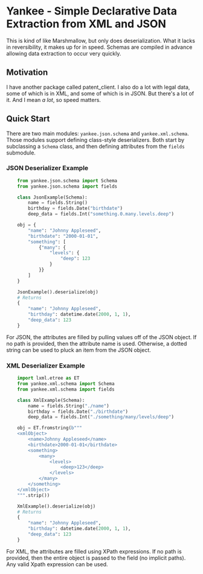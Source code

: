 # Yankee - Simple Declarative Data Extraction from XML and JSON

This is kind of like Marshmallow, but only does deserialization. What it lacks in reversibility, it makes up for in speed. Schemas are compiled in advance allowing
data extraction to occur very quickly.

## Motivation

I have another package called patent_client. I also do a lot with legal data, some of which is in XML, and some of which is in JSON. But there's a lot of it. And I mean *a lot*, so speed matters.

## Quick Start

There are two main modules: `yankee.json.schema` and `yankee.xml.schema`. Those modules support defining class-style deserializers. Both start by subclassing a `Schema` class, and then defining attributes from the `fields` submodule.

### JSON Deserializer Example

```python
    from yankee.json.schema import Schema
    from yankee.json.schema import fields

    class JsonExample(Schema):
        name = fields.String()
        birthday = fields.Date("birthdate")
        deep_data = fields.Int("something.0.many.levels.deep")

    obj = {
        "name": "Johnny Appleseed",
        "birthdate": "2000-01-01",
        "something": [
            {"many": {
                "levels": {
                    "deep": 123
                }
            }}
        ]
    }

    JsonExample().deserialize(obj)
    # Returns
    {
        "name": "Johnny Appleseed",
        "birthday": datetime.date(2000, 1, 1),
        "deep_data": 123
    }

```

For JSON, the attributes are filled by pulling values off of the JSON object. If no
path is provided, then the attribute name is used. Otherwise, a dotted string
can be used to pluck an item from the JSON object.

### XML Deserializer Example

```python
    import lxml.etree as ET
    from yankee.xml.schema import Schema
    from yankee.xml.schema import fields

    class XmlExample(Schema):
        name = fields.String("./name")
        birthday = fields.Date("./birthdate")
        deep_data = fields.Int("./something/many/levels/deep")

    obj = ET.fromstring(b"""
    <xmlObject>
        <name>Johnny Appleseed</name>
        <birthdate>2000-01-01</birthdate>
        <something>
            <many>
                <levels>
                    <deep>123</deep>
                </levels>
            </many>
        </something>
    </xmlObject>
    """.strip())

    XmlExample().deserialize(obj)
    # Returns
    {
        "name": "Johnny Appleseed",
        "birthday": datetime.date(2000, 1, 1),
        "deep_data": 123
    }
```

For XML, the attributes are filled using XPath expressions. If no path is provided,
then the entire object is passed to the field (no implicit paths). Any valid Xpath
expression can be used.

